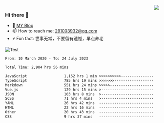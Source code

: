 <img align='right' src='https://github-readme-stats.vercel.app/api?username=niaogege&show_icons=true&theme=radical'/>

### Hi there 👋

- 🌱 [MY Blog](https://bythewayer.com/)
- 📫 How to reach me: 291003932@qq.com
- ⚡ Fun fact:  世事无常，不要留有遗憾，早点养老

![Test](https://github-readme-stats.vercel.app/api/top-langs/?username=niaogege&layout=compact)

<!--START_SECTION:waka-->

```txt
From: 10 March 2020 - To: 24 July 2023

Total Time: 2,904 hrs 56 mins

JavaScript                 1,152 hrs 1 min >>>>>>>>>>---------------   39.66 %
TypeScript                 785 hrs 19 mins >>>>>>>------------------   27.03 %
Markdown                   551 hrs 24 mins >>>>>--------------------   18.98 %
Vue.js                     129 hrs 15 mins >------------------------   04.45 %
JSON                       103 hrs 8 mins  >------------------------   03.55 %
SCSS                       71 hrs 4 mins   >------------------------   02.45 %
YAML                       26 hrs 42 mins  -------------------------   00.92 %
HTML                       22 hrs 16 mins  -------------------------   00.77 %
Other                      20 hrs 43 mins  -------------------------   00.71 %
CSS                        9 hrs 37 mins   -------------------------   00.33 %
```

<!--END_SECTION:waka-->

